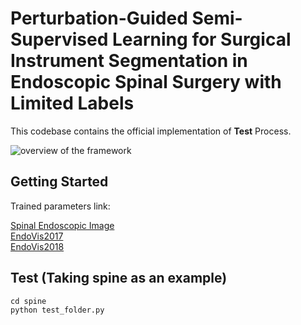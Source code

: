 # Perturbation-Guided Semi-Supervised Learning for Surgical Instrument Segmentation in Endoscopic Spinal Surgery with Limited Labels

This codebase contains the official implementation of **Test** Process.

![overview of the framework](https://github.com/chenvvenxin/Perturbation-Guided-Semi-Supervised-Learning-for-Surgical-Instrument-Segmentation/blob/main/docs/2.png)

## Getting Started

Trained parameters link:  

[Spinal Endoscopic Image](https://drive.google.com/file/d/1eIWbX5Dw2LeBJ5JSJijF_WF58ZPHT7vV/view?usp=sharing)  
[EndoVis2017](https://drive.google.com/file/d/1vfeKWUpx01ER_X40_HgbkPbpG1EoXvWF/view?usp=sharing)  
[EndoVis2018](https://drive.google.com/file/d/1q3hFvj-m0L_et5218qKe-cyRBUMoRPRI/view?usp=sharing)  

## Test (Taking spine as an example)
```console
cd spine
python test_folder.py
```
